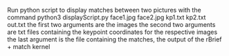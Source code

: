 Run python script to display matches between two pictures with the command 
python3 displayScript.py face1.jpg face2.jpg kp1.txt kp2.txt out.txt
the first two arguments are the images
the second two arguments are txt files containing the keypoint coordinates for the respective images 
the last argument is the file containing the matches, the output of the rBrief + match kernel 
